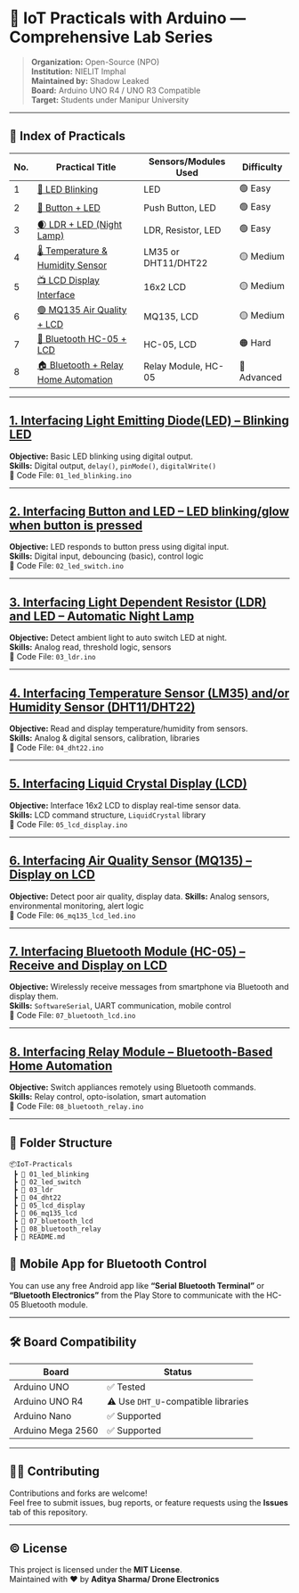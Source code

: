 # 🔬 IoT Practicals with Arduino — Comprehensive Lab Series

> **Organization:** Open-Source (NPO)  
> **Institution:** NIELIT Imphal  
> **Maintained by:** Shadow Leaked   
> **Board:** Arduino UNO R4 / UNO R3 Compatible  
> **Target:** Students under Manipur University

---

## 📖 Index of Practicals

| No. | Practical Title                                                                                              | Sensors/Modules Used             | Difficulty |
|-----|--------------------------------------------------------------------------------------------------------------|----------------------------------|------------|
| 1   | [🔴 LED Blinking](#1-interfacing-light-emitting-diodeled--blinking-led)                                      | LED                              | 🟢 Easy    |
| 2   | [🔘 Button + LED](#2-interfacing-button-and-led--led-blinkingglow-when-button-is-pressed)                    | Push Button, LED                 | 🟢 Easy    |
| 3   | [🌒 LDR + LED (Night Lamp)](#3-interfacing-light-dependent-resistor-ldr-and-led--automatic-night-lamp)       | LDR, Resistor, LED               | 🟢 Easy    |
| 4   | [🌡️ Temperature & Humidity Sensor](#4-interfacing-temperature-sensorlm35-andor-humidity-sensor-eg-dht11)     | LM35 or DHT11/DHT22              | 🟡 Medium  |
| 5   | [📺 LCD Display Interface](#5-interfacing-liquid-crystal-displaylcd--display-data-generated-by-sensor)       | 16x2 LCD                         | 🟡 Medium  |
| 6   | [🟢 MQ135 Air Quality + LCD ](#6-interfacing-air-quality-sensor-eg-mq135--lcd--led-warning-system)           | MQ135, LCD                       | 🟡 Medium  |
| 7   | [📲 Bluetooth HC-05 + LCD](#7-interfacing-bluetooth-module-eg-hc05--receive-data--display-on-lcd)            | HC-05, LCD                       | 🟠 Hard    |
| 8   | [🏠 Bluetooth + Relay Home Automation](#8-interfacing-relay-module--bluetooth-based-home-automation)         | Relay Module, HC-05              | 🔴 Advanced |

---

## [1. Interfacing Light Emitting Diode(LED) – Blinking LED](./iot_practical/01_led_blinking/)
**Objective:** Basic LED blinking using digital output.  
**Skills:** Digital output, `delay()`, `pinMode()`, `digitalWrite()`  
🧪 Code File: `01_led_blinking.ino`

---

## [2. Interfacing Button and LED – LED blinking/glow when button is pressed](./iot_practical/02_led_switch/)
**Objective:** LED responds to button press using digital input.  
**Skills:** Digital input, debouncing (basic), control logic  
🧪 Code File: `02_led_switch.ino`

---

## [3. Interfacing Light Dependent Resistor (LDR) and LED – Automatic Night Lamp](./iot_practical/03_ldr/)
**Objective:** Detect ambient light to auto switch LED at night.  
**Skills:** Analog read, threshold logic, sensors  
🧪 Code File: `03_ldr.ino`

---

## [4. Interfacing Temperature Sensor (LM35) and/or Humidity Sensor (DHT11/DHT22)](./iot_practical/04_dht22/)
**Objective:** Read and display temperature/humidity from sensors.  
**Skills:** Analog & digital sensors, calibration, libraries  
🧪 Code File: `04_dht22.ino`

---

## [5. Interfacing Liquid Crystal Display (LCD)](./iot_practical/05_lcd_display/)
**Objective:** Interface 16x2 LCD to display real-time sensor data.  
**Skills:** LCD command structure, `LiquidCrystal` library  
🧪 Code File: `05_lcd_display.ino`

---

## [6. Interfacing Air Quality Sensor (MQ135) – Display on LCD](./iot_practical/06_mq135_lcd/) 
**Objective:** Detect poor air quality, display data. 
**Skills:** Analog sensors, environmental monitoring, alert logic  
🧪 Code File: `06_mq135_lcd_led.ino`

---

## [7. Interfacing Bluetooth Module (HC-05) – Receive and Display on LCD](./iot_practical/07_bluetooth_lcd/)
**Objective:** Wirelessly receive messages from smartphone via Bluetooth and display them.  
**Skills:** `SoftwareSerial`, UART communication, mobile control  
🧪 Code File: `07_bluetooth_lcd.ino`

---

## [8. Interfacing Relay Module – Bluetooth-Based Home Automation](./iot_practical/08_bluetooth_relay/)
**Objective:** Switch appliances remotely using Bluetooth commands.  
**Skills:** Relay control, opto-isolation, smart automation  
🧪 Code File: `08_bluetooth_relay.ino`

---

## 📂 Folder Structure

```plaintext
📦IoT-Practicals
 ┣ 📁 01_led_blinking
 ┣ 📁 02_led_switch
 ┣ 📁 03_ldr
 ┣ 📁 04_dht22
 ┣ 📁 05_lcd_display
 ┣ 📁 06_mq135_lcd
 ┣ 📁 07_bluetooth_lcd
 ┣ 📁 08_bluetooth_relay
 ┣ 📄 README.md
```
## 📲 Mobile App for Bluetooth Control

You can use any free Android app like **“Serial Bluetooth Terminal”** or **“Bluetooth Electronics”** from the Play Store to communicate with the HC-05 Bluetooth module.

---

## 🛠️ Board Compatibility

| Board                 | Status                                     |
|----------------------|--------------------------------------------|
| Arduino UNO          | ✅ Tested                                   |
| Arduino UNO R4       | ⚠️ Use `DHT_U`-compatible libraries         |
| Arduino Nano         | ✅ Supported                                |
| Arduino Mega 2560    | ✅ Supported                                |

---

## 🧑‍💻 Contributing

Contributions and forks are welcome!  
Feel free to submit issues, bug reports, or feature requests using the **Issues** tab of this repository.

---

## © License
This project is licensed under the **MIT License**.  
Maintained with ❤️ by **Aditya Sharma/ Drone Electronics**
